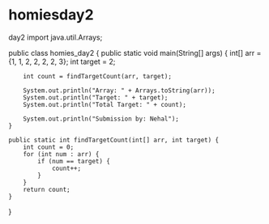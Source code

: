 # homiesday2
day2
import java.util.Arrays;

public class homies_day2 {
    public static void main(String[] args) {
        int[] arr = {1, 1, 2, 2, 2, 2, 3};
        int target = 2;

        int count = findTargetCount(arr, target);

        System.out.println("Array: " + Arrays.toString(arr));
        System.out.println("Target: " + target);
        System.out.println("Total Target: " + count);

        System.out.println("Submission by: Nehal");
    }

    public static int findTargetCount(int[] arr, int target) {
        int count = 0;
        for (int num : arr) {
            if (num == target) {
                count++;
            }
        }
        return count;
    }
}
